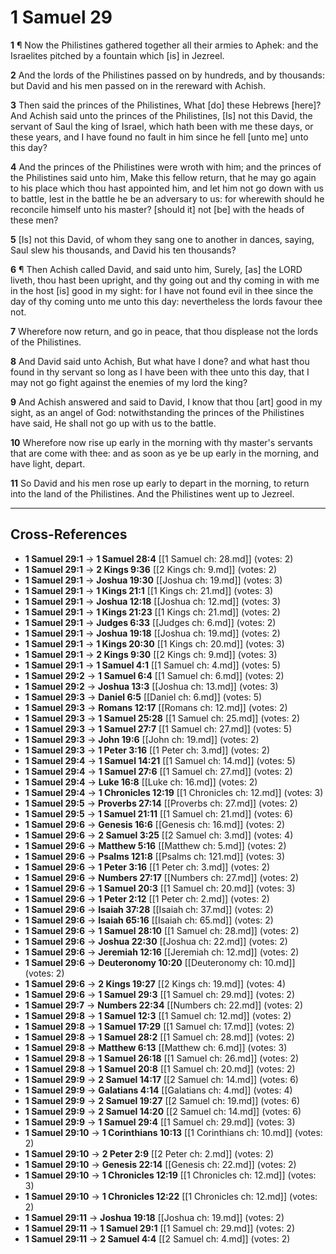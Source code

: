 # 1 Samuel 29

**1** ¶ Now the Philistines gathered together all their armies to Aphek: and the Israelites pitched by a fountain which [is] in Jezreel.

**2** And the lords of the Philistines passed on by hundreds, and by thousands: but David and his men passed on in the rereward with Achish.

**3** Then said the princes of the Philistines, What [do] these Hebrews [here]? And Achish said unto the princes of the Philistines, [Is] not this David, the servant of Saul the king of Israel, which hath been with me these days, or these years, and I have found no fault in him since he fell [unto me] unto this day?

**4** And the princes of the Philistines were wroth with him; and the princes of the Philistines said unto him, Make this fellow return, that he may go again to his place which thou hast appointed him, and let him not go down with us to battle, lest in the battle he be an adversary to us: for wherewith should he reconcile himself unto his master? [should it] not [be] with the heads of these men?

**5** [Is] not this David, of whom they sang one to another in dances, saying, Saul slew his thousands, and David his ten thousands?

**6** ¶ Then Achish called David, and said unto him, Surely, [as] the LORD liveth, thou hast been upright, and thy going out and thy coming in with me in the host [is] good in my sight: for I have not found evil in thee since the day of thy coming unto me unto this day: nevertheless the lords favour thee not.

**7** Wherefore now return, and go in peace, that thou displease not the lords of the Philistines.

**8** And David said unto Achish, But what have I done? and what hast thou found in thy servant so long as I have been with thee unto this day, that I may not go fight against the enemies of my lord the king?

**9** And Achish answered and said to David, I know that thou [art] good in my sight, as an angel of God: notwithstanding the princes of the Philistines have said, He shall not go up with us to the battle.

**10** Wherefore now rise up early in the morning with thy master's servants that are come with thee: and as soon as ye be up early in the morning, and have light, depart.

**11** So David and his men rose up early to depart in the morning, to return into the land of the Philistines. And the Philistines went up to Jezreel.

---

## Cross-References

- **1 Samuel 29:1** → **1 Samuel 28:4** [[1 Samuel ch: 28.md]] (votes: 2)
- **1 Samuel 29:1** → **2 Kings 9:36** [[2 Kings ch: 9.md]] (votes: 2)
- **1 Samuel 29:1** → **Joshua 19:30** [[Joshua ch: 19.md]] (votes: 3)
- **1 Samuel 29:1** → **1 Kings 21:1** [[1 Kings ch: 21.md]] (votes: 3)
- **1 Samuel 29:1** → **Joshua 12:18** [[Joshua ch: 12.md]] (votes: 3)
- **1 Samuel 29:1** → **1 Kings 21:23** [[1 Kings ch: 21.md]] (votes: 2)
- **1 Samuel 29:1** → **Judges 6:33** [[Judges ch: 6.md]] (votes: 2)
- **1 Samuel 29:1** → **Joshua 19:18** [[Joshua ch: 19.md]] (votes: 2)
- **1 Samuel 29:1** → **1 Kings 20:30** [[1 Kings ch: 20.md]] (votes: 3)
- **1 Samuel 29:1** → **2 Kings 9:30** [[2 Kings ch: 9.md]] (votes: 3)
- **1 Samuel 29:1** → **1 Samuel 4:1** [[1 Samuel ch: 4.md]] (votes: 5)
- **1 Samuel 29:2** → **1 Samuel 6:4** [[1 Samuel ch: 6.md]] (votes: 2)
- **1 Samuel 29:2** → **Joshua 13:3** [[Joshua ch: 13.md]] (votes: 3)
- **1 Samuel 29:3** → **Daniel 6:5** [[Daniel ch: 6.md]] (votes: 5)
- **1 Samuel 29:3** → **Romans 12:17** [[Romans ch: 12.md]] (votes: 2)
- **1 Samuel 29:3** → **1 Samuel 25:28** [[1 Samuel ch: 25.md]] (votes: 2)
- **1 Samuel 29:3** → **1 Samuel 27:7** [[1 Samuel ch: 27.md]] (votes: 5)
- **1 Samuel 29:3** → **John 19:6** [[John ch: 19.md]] (votes: 2)
- **1 Samuel 29:3** → **1 Peter 3:16** [[1 Peter ch: 3.md]] (votes: 2)
- **1 Samuel 29:4** → **1 Samuel 14:21** [[1 Samuel ch: 14.md]] (votes: 5)
- **1 Samuel 29:4** → **1 Samuel 27:6** [[1 Samuel ch: 27.md]] (votes: 2)
- **1 Samuel 29:4** → **Luke 16:8** [[Luke ch: 16.md]] (votes: 2)
- **1 Samuel 29:4** → **1 Chronicles 12:19** [[1 Chronicles ch: 12.md]] (votes: 3)
- **1 Samuel 29:5** → **Proverbs 27:14** [[Proverbs ch: 27.md]] (votes: 2)
- **1 Samuel 29:5** → **1 Samuel 21:11** [[1 Samuel ch: 21.md]] (votes: 6)
- **1 Samuel 29:6** → **Genesis 16:6** [[Genesis ch: 16.md]] (votes: 2)
- **1 Samuel 29:6** → **2 Samuel 3:25** [[2 Samuel ch: 3.md]] (votes: 4)
- **1 Samuel 29:6** → **Matthew 5:16** [[Matthew ch: 5.md]] (votes: 2)
- **1 Samuel 29:6** → **Psalms 121:8** [[Psalms ch: 121.md]] (votes: 3)
- **1 Samuel 29:6** → **1 Peter 3:16** [[1 Peter ch: 3.md]] (votes: 2)
- **1 Samuel 29:6** → **Numbers 27:17** [[Numbers ch: 27.md]] (votes: 2)
- **1 Samuel 29:6** → **1 Samuel 20:3** [[1 Samuel ch: 20.md]] (votes: 3)
- **1 Samuel 29:6** → **1 Peter 2:12** [[1 Peter ch: 2.md]] (votes: 2)
- **1 Samuel 29:6** → **Isaiah 37:28** [[Isaiah ch: 37.md]] (votes: 2)
- **1 Samuel 29:6** → **Isaiah 65:16** [[Isaiah ch: 65.md]] (votes: 2)
- **1 Samuel 29:6** → **1 Samuel 28:10** [[1 Samuel ch: 28.md]] (votes: 2)
- **1 Samuel 29:6** → **Joshua 22:30** [[Joshua ch: 22.md]] (votes: 2)
- **1 Samuel 29:6** → **Jeremiah 12:16** [[Jeremiah ch: 12.md]] (votes: 2)
- **1 Samuel 29:6** → **Deuteronomy 10:20** [[Deuteronomy ch: 10.md]] (votes: 2)
- **1 Samuel 29:6** → **2 Kings 19:27** [[2 Kings ch: 19.md]] (votes: 4)
- **1 Samuel 29:6** → **1 Samuel 29:3** [[1 Samuel ch: 29.md]] (votes: 2)
- **1 Samuel 29:7** → **Numbers 22:34** [[Numbers ch: 22.md]] (votes: 2)
- **1 Samuel 29:8** → **1 Samuel 12:3** [[1 Samuel ch: 12.md]] (votes: 2)
- **1 Samuel 29:8** → **1 Samuel 17:29** [[1 Samuel ch: 17.md]] (votes: 2)
- **1 Samuel 29:8** → **1 Samuel 28:2** [[1 Samuel ch: 28.md]] (votes: 2)
- **1 Samuel 29:8** → **Matthew 6:13** [[Matthew ch: 6.md]] (votes: 3)
- **1 Samuel 29:8** → **1 Samuel 26:18** [[1 Samuel ch: 26.md]] (votes: 2)
- **1 Samuel 29:8** → **1 Samuel 20:8** [[1 Samuel ch: 20.md]] (votes: 2)
- **1 Samuel 29:9** → **2 Samuel 14:17** [[2 Samuel ch: 14.md]] (votes: 6)
- **1 Samuel 29:9** → **Galatians 4:14** [[Galatians ch: 4.md]] (votes: 4)
- **1 Samuel 29:9** → **2 Samuel 19:27** [[2 Samuel ch: 19.md]] (votes: 6)
- **1 Samuel 29:9** → **2 Samuel 14:20** [[2 Samuel ch: 14.md]] (votes: 6)
- **1 Samuel 29:9** → **1 Samuel 29:4** [[1 Samuel ch: 29.md]] (votes: 3)
- **1 Samuel 29:10** → **1 Corinthians 10:13** [[1 Corinthians ch: 10.md]] (votes: 2)
- **1 Samuel 29:10** → **2 Peter 2:9** [[2 Peter ch: 2.md]] (votes: 2)
- **1 Samuel 29:10** → **Genesis 22:14** [[Genesis ch: 22.md]] (votes: 2)
- **1 Samuel 29:10** → **1 Chronicles 12:19** [[1 Chronicles ch: 12.md]] (votes: 3)
- **1 Samuel 29:10** → **1 Chronicles 12:22** [[1 Chronicles ch: 12.md]] (votes: 2)
- **1 Samuel 29:11** → **Joshua 19:18** [[Joshua ch: 19.md]] (votes: 2)
- **1 Samuel 29:11** → **1 Samuel 29:1** [[1 Samuel ch: 29.md]] (votes: 2)
- **1 Samuel 29:11** → **2 Samuel 4:4** [[2 Samuel ch: 4.md]] (votes: 2)
